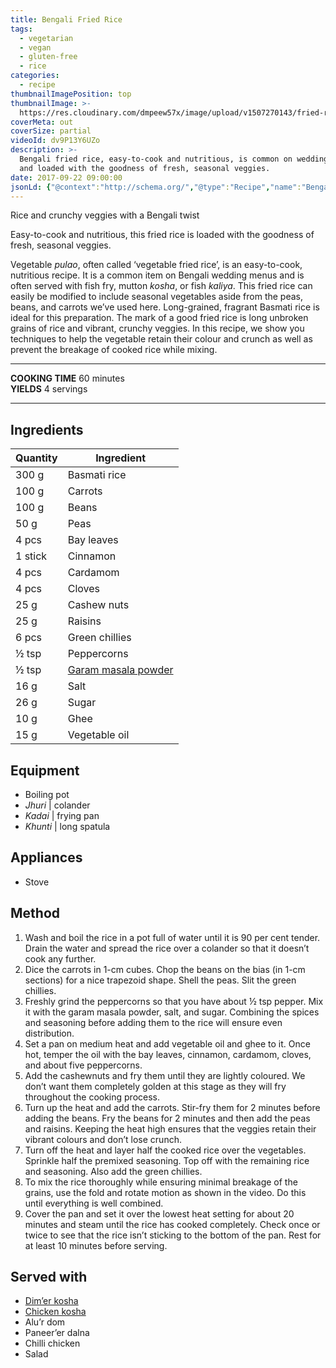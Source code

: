 ```yaml
---
title: Bengali Fried Rice
tags:
  - vegetarian
  - vegan
  - gluten-free
  - rice
categories:
  - recipe
thumbnailImagePosition: top
thumbnailImage: >-
  https://res.cloudinary.com/dmpeew57x/image/upload/v1507270143/fried-rice-website-thumbnail-_ddbiaa.png
coverMeta: out
coverSize: partial
videoId: dv9P13Y6UZo
description: >-
  Bengali fried rice, easy-to-cook and nutritious, is common on wedding menus
  and loaded with the goodness of fresh, seasonal veggies.
date: 2017-09-22 09:00:00
jsonLd: {"@context":"http://schema.org/","@type":"Recipe","name":"Bengali Fried Rice","author":"Bong Eats","image":"https://res.cloudinary.com/dmpeew57x/image/upload/v1507270143/fried-rice-website-thumbnail-_ddbiaa.png","description":"Bengali fried rice, easy-to-cook and nutritious, is common on wedding menus and loaded with the goodness of fresh, seasonal veggies.","prepTime":"PT20M","totalTime":"PT60M","recipeYield":"4","nutrition":{"@type":"NutritionInformation","servingSize":"4","calories":"432 calories"}, "recipeIngredient":["300 g Basmati rice","100 g Carrots","100 g Beans","50 g Peas","4 pcs Bay leaves","1 stick Cinnamon","4 pcs Cardamom","4 pcs Cloves","25 g Cashew nuts","25 g Raisins","6 pcs Green chillies","½ tsp Peppercorns","½ tsp Garam masala powder","16 g Salt","26 g Sugar","10 g Ghee","15 g Vegetable oil"],"recipeInstructions":["1. Wash and boil the rice in a pot full of water until it is 90 per cent tender. Drain the water and spread the rice over a colander so that it doesn’t cook any further.","2. Dice the carrots in 1-cm cubes. Chop the beans on the bias (in 1-cm sections) for a nice trapezoid shape. Shell the peas. Slit the green chillies.","3. Freshly grind the peppercorns so that you have about ½ tsp pepper. Mix it with the garam masala powder, salt, and sugar. Combining the spices and seasoning before adding them to the rice will ensure even distribution.","4. Set a pan on medium heat and add vegetable oil and ghee to it. Once hot, temper the oil with the bay leaves, cinnamon, cardamom, cloves, and about five peppercorns.","5. Add the cashewnuts and fry them until they are lightly coloured. We don’t want them completely golden at this stage as they will fry throughout the cooking process.","6. Turn up the heat and add the carrots. Stir-fry them for 2 minutes before adding the beans. Fry the beans for 2 minutes and then add the peas and raisins. Keeping the heat high ensures that the veggies retain their vibrant colours and don’t lose crunch.","7. Turn off the heat and layer half the cooked rice over the vegetables. Sprinkle half the premixed seasoning. Top off with the remaining rice and seasoning. Also add the green chillies.","8. To mix the rice thoroughly while ensuring minimal breakage of the grains, use the fold and rotate motion as shown in the video. Do this until everything is well combined.","9. Cover the pan and set it over the lowest heat setting for about 20 minutes and steam until the rice has cooked completely. Check once or twice to see that the rice isn’t sticking to the bottom of the pan. Rest for at least 10 minutes before serving."]}
---
```





<p class="post-byline">Rice and crunchy veggies with a Bengali twist</p>

<p class="post-intro">Easy-to-cook and nutritious, this fried rice is loaded with the goodness of fresh, seasonal veggies.</p>

<!-- more -->

<span class="dropcap">V</span>egetable _pulao_, often called ‘vegetable fried rice’, is an easy-to-cook, nutritious recipe. It is a common item on Bengali wedding menus and is often served with fish fry, mutton _kosha_, or fish _kaliya_. This fried rice can easily be modified to include seasonal vegetables aside from the peas, beans, and carrots we’ve used here. Long-grained, fragrant Basmati rice is ideal for this preparation. The mark of a good fried rice is long unbroken grains of rice and vibrant, crunchy veggies. In this recipe, we show you techniques to help the vegetable retain their colour and crunch as well as prevent the breakage of cooked rice while mixing. 


</p>

***

**COOKING TIME** 60 minutes   
**YIELDS** 4 servings

***
## Ingredients
| Quantity | Ingredient          | 
|----------|---------------------|
|    300 g | Basmati rice        |
|    100 g | Carrots             |
|    100 g | Beans               |
|     50 g | Peas                |
|    4 pcs | Bay leaves          |
|  1 stick | Cinnamon            |
|    4 pcs | Cardamom            |
|    4 pcs | Cloves              |
|     25 g | Cashew nuts         |
|     25 g | Raisins             |
|    6 pcs | Green chillies      |
|    ½ tsp | Peppercorns         |
|    ½ tsp | [Garam masala powder](/recipe/bengali-garam-masala/) |
|     16 g | Salt                |
|     26 g | Sugar               |
|     10 g | Ghee                |
|     15 g | Vegetable oil       |



## Equipment
- Boiling pot
- _Jhuri_ | colander
- _Kadai_ | frying pan
- _Khunti_ | long spatula


## Appliances
- Stove

## Method

1. Wash and boil the rice in a pot full of water until it is 90 per cent tender. Drain the water and spread the rice over a colander so that it doesn’t cook any further.
2. Dice the carrots in 1-cm cubes. Chop the beans on the bias (in 1-cm sections) for a nice trapezoid shape. Shell the peas. Slit the green chillies.
3. Freshly grind the peppercorns so that you have about ½ tsp pepper. Mix it with the garam masala powder, salt, and sugar. Combining the spices and seasoning before adding them to the rice will ensure even distribution.
4. Set a pan on medium heat and add vegetable oil and ghee to it. Once hot, temper the oil with the bay leaves, cinnamon, cardamom, cloves, and about five peppercorns.
5. Add the cashewnuts and fry them until they are lightly coloured. We don’t want them completely golden at this stage as they will fry throughout the cooking process.
6. Turn up the heat and add the carrots. Stir-fry them for 2 minutes before adding the beans. Fry the beans for 2 minutes and then add the peas and raisins. Keeping the heat high ensures that the veggies retain their vibrant colours and don’t lose crunch.
7. Turn off the heat and layer half the cooked rice over the vegetables. Sprinkle half the premixed seasoning. Top off with the remaining rice and seasoning. Also add the green chillies.
8. To mix the rice thoroughly while ensuring minimal breakage of the grains, use the fold and rotate motion as shown in the video. Do this until everything is well combined.  
9. Cover the pan and set it over the lowest heat setting for about 20 minutes and steam until the rice has cooked completely. Check once or twice to see that the rice isn’t sticking to the bottom of the pan. Rest for at least 10 minutes before serving.


## Served with
- [Dim’er kosha](/recipe/dimer-dalna/)
- [Chicken kosha](/recipe/chicken-curry/)
- Alu’r dom
- Paneer’er dalna
- Chilli chicken
- Salad